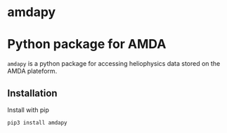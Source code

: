 # amdapy

Python package for AMDA
=======================

`amdapy` is a python package for accessing heliophysics data stored on the AMDA plateform.

Installation
------------

Install with pip 

  ``pip3 install amdapy
  ``
